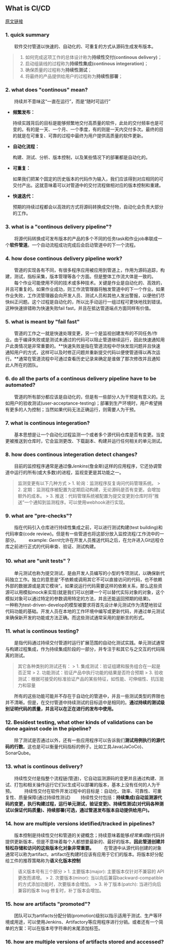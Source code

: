 ## What is CI/CD

[原文链接](https://opensource.com/article/18/8/what-cicd)


### 1. quick summary
&emsp;&emsp;软件交付管道以快速的、自动化的、可重复的方式从源码生成发布版本。
> 1. 如何完成这项工作的总体设计称为**持续性交付(continous delivery)**；
> 2. 启动组装线的过程称为**持续性集成(continous integeration)**；
> 3. 确保质量的过程称为**持续性测试**；
> 4. 将最终的产品提供给用户的过程称为**持续性部署**；

### 2. what does "continous" mean?
&emsp;&emsp;持续并不意味这“一直在运行”，而是“随时可运行”
+ **频繁发布：**

  ​	持续实践背后的目标是能够频繁地交付高质量的软件，此处的交付频率也是可变的。有的是一天、一个月、一个季度，有的则是一天内交付多次。最终的目的就是在可重复、可靠的过程中最终为用户提供高质量的软件更新。

+ **自动化流程：**

  ​	构建、测试、分析、版本控制，以及某些情况下的部署都是自动化的。

+ **可重复：**

  ​	如果我们把某个固定的历史版本的代码作为输入，我们应该得到对应相同的可交付产出。这就意味着可以对管道中的交付流程做相对应的版本控制和重建。

+ **快速迭代：**

  ​	预期的持续过程都会以高效的方式将源码转换成交付物，自动化会负责大部分的工作。

### 3. what is a "continous delivery pipeline"?

&emsp;&emsp;将源代码转换成可发布版本的产品的多个不同的任务task和作业job串联成一个**软件管道**。一个自动流程成功完成后会启动管道中的下一个流程。

### 4. how dose continous delivery pipeline work?

&emsp;&emsp;管道的实现各有不同，有很多程序应用被应用到管道上，作用为源码追踪，构建，测试，指标采集，版本管理等各个方面。但是整体工作流大体是一致的。
&emsp;&emsp;每个作业可能使用不同的技术或多种技术。关键是作业是自动化的、高效的，并且可重复的。如果作业成功，则工作流管理器将触发管道中的下一个作业。如果作业失败，工作流管理器会向开发人员、测试人员和其他人发出警报，以便他们尽快纠正问题。这个过程是自动化的，所以比手动运行一组过程可更快地找到错误。这种快速排错称为快速失败fail fast，并且在抵达管道端点方面同样有价值。

### 5. what is meant by "fail fast"

&emsp;&emsp;管道的工作之一就是快速处理变更，另一个是监视创建发布的不同任务/作业。由于编译失败或是测试未通过的代码可以阻止管道继续运行，因此快速通知用户此类情况是非常重要的。**快速失败是指在管道流程中尽快发现问题并且快速通知用户的方式，这样可以及时修正问题并重新提交代码以便使管道得以再次运行。**通常在管道流程中可通过查看历史记录来确定是谁做了那次修改并且通知此人所在的团队。

### 6. do all the parts of a continous delivery pipeline have to be automated?

&emsp;&emsp;管道的所有部分都应该是自动化的，但是有一些部分人为干预是有意义的。比如用户的验收测试(user-acceptance-testing)；部署到生产环境时，用户希望拥有更多的人为控制；当然如果代码无法正确运行，则需要人为干预。

### 7. what is continous integeration?

&emsp;&emsp;基本思想是让一个自动化过程监测一个或者多个源代码仓库是否有变更。当变更被推送到仓库时，它会监测更改、下载副本、构建并运行任何相关的单元测试。

### 8. how does continous integeration detect changes?

&emsp;&emsp;目前的监控程序通常是通过像*Jenkins*(詹金斯)这样的应用程序，它还协调管道中运行的所有(或大多数)的进程，监视变更是其功能之一。
> 监测变更有以下几种方式
    > 1. 轮询：监测程序反复询问代码管理系统。
    > 2. 定期：监测程序被配置为定期启动构建，无论源码是否有变更。会增加额外的成本。
    > 3. 推送：代码管理系统被配置为提交变更到仓库时将“推送”一个通知到监测程序。可以使用webhook进行实现。

### 9. what are "pre-checks"?

&emsp;&emsp;指在代码引入仓库进行持续性集成之前，可以进行测试构建(test building)和代码审查(code review)。但是有一些管道也将这部分放入监控流程/工作流中的一部分。
&emsp;&emsp;example: *Gerrit*允许在开发人员推送代码之后，在允许进入Git远程仓库之前进行正式的代码审查、验证、测试构建。

### 10. what are "unit tests"？

&emsp;&emsp;单元测试也称为提交测试，是由开发人员编写的小型的专项测试，以确保新代码独立工作。独立的意思是“不依赖或调用其它不可以直接访问的代码，也不依赖外部的数据源或是其它模块”。如果说运行代码需要这样的依赖关系，那么这些资源可以用模拟mock来实现(就是我们可以创建一个可以替代实际对象的对象，这个模拟对象可以通过特定的参数调用特定的方法，并且还能返回预期的结果)。
&emsp;&emsp;一种称为test-driven-develop的模型被要求将首先设计单元测试作为清楚地验证代码功能的基础。开发人员在本地的工作环境中编写或更新代码，并通过单元测试来确保新开发的功能或方法正确。而这些测试通常采用的是断言的形式。

### 11. what is continous testing?

&emsp;&emsp;是指代码通过持续交付管道时运行扩展范围的自动化测试实践。单元测试通常与构建过程集成，作为持续集成阶段的一部分，并专注于和其它与之交互的代码隔离的测试。

> 其它各种类别的测试还有：
    > 1. 集成测试：验证组建和服务组合在一起是否正常
    > 2. 功能测试：验证产品中执行功能的结果是否符合预期
    > 3. 验收测试：根据可接受的标准验证产品的某些特征，如性能、可伸缩性、抗压能力和容量

&emsp;&emsp;所有的这些功能可能并不存在于自动化的管道中，并且一些测试类型的界限也并不清晰。但是，在交付管道中持续测试的目标适中是相同的。**通过持续的测试级别证明代码的质量，并且可以在正在进行的发布中使用。**

### 12. Besidest testing, what other kinds of validations can be done against code in the pipeline?

&emsp;&emsp;除了测试是否通过以外，还有一些应用程序可以告诉我们**测试用例执行的源代码的行数**。这也是可以衡量代码指标的例子。比如工具Java(JaCoCo)、SonarQube。

### 13. what is continous delivery?

&emsp;&emsp;持续性交付是指整个流程链(管道)，它自动监测源码的变更并且通过构建、测试、打包和相关操作运行它们以生成可以部署的版本，基本上没有任何的人为干预。
&emsp;&emsp;持续性交付在软件开发过程中的目标是：自动化、效率、可靠性、可重复性、质量保障(通过持续性测试)
&emsp;&emsp;持续性交付包括：**持续集成(自动监测源代码的变更，执行构建过程，运行单元测试，验证变更)、持续性测试(对代码各种测试以保证代码质量)、持续部署(可选，通过管道发布版本自动提供给用户)。**

### 14. how are multiple versions idetified/tracked in pipelines?

&emsp;&emsp;版本控制是持续性交付和管道的关键概念；持续意味着能够*经常集成*新代码并提供更新版本，但是不意味着每个人都想要最新的、最好的版本。**因此管道创建并轻松存储和访问的这些版本化对象非常重要。**
&emsp;&emsp;在管道中从源代码创建的对象通常可以称为artifact，artifact在构建时应该有应用于它们的版本。将版本好分配给工件的推荐策略称为**语义化版本控制**

> 语义版本号有三个部分
    > 1. 主要版本(major): 主要版本仅针对不兼容的 API 更改而递增。
    > 2. 次要版本(minor): 当以向后兼容backward-compatible的方式添加功能时，次要版本会增加。
    > 3. 补丁版本(patch): 当进行向后兼容的版本 bug 修复时，补丁版本会增加。

### 15. how are artifacts "promoted"?

&emsp;&emsp;团队可以为artifacts分配分销(promotion)级别以指示适用于测试、生产等环境或用途，可以使用Jenkins、Artifactory等应用程序进行分销。或者还有一个简单的方案：可以在版本号字符串的末尾添加标签。

### 16. how are multiple versions of artifacts stored and accessed?

&emsp;&emsp;









